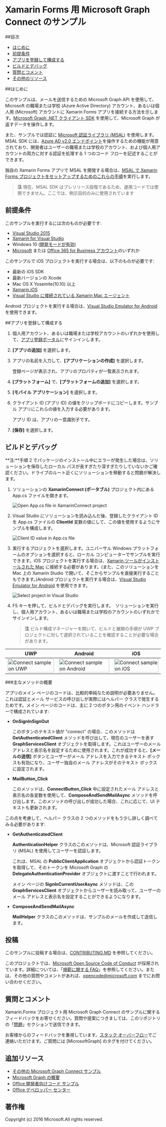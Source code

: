 # <a name="microsoft-graph-connect-sample-for-xamarin-forms"></a>Xamarin Forms 用 Microsoft Graph Connect のサンプル

##<a name="table-of-contents"></a>目次

* [はじめに](#introduction)
* [前提条件](#prerequisites)
* [アプリを登録して構成する](#register)
* [ビルドとデバッグ](#build)
* [質問とコメント](#questions)
* [その他のリソース](#additional-resources)

<a name="introduction"></a>
##<a name="introduction"></a>はじめに

このサンプルは、メールを送信するための Microsoft Graph API を使用して、Microsoft の職場または学校 (Azure Active Directory) アカウント、あるいは個人用 (Microsoft) アカウントに Xamarin Forms アプリを接続する方法を示します。[Microsoft Graph .NET クライアント SDK](https://github.com/microsoftgraph/msgraph-sdk-dotnet) を使用して、Microsoft Graph が返すデータを操作します。

また、サンプルでは認証に [Microsoft 認証ライブラリ (MSAL)](https://www.nuget.org/packages/Microsoft.Identity.Client/) を使用します。MSAL SDK には、[Azure AD v2.0 エンドポイント](https://msdn.microsoft.com/office/office365/howto/authenticate-Office-365-APIs-using-v2)を操作するための機能が用意されており、開発者はユーザーの職場または学校のアカウント、および個人用アカウントの両方に対する認証を処理する 1 つのコード フローを記述することができます。

独自の Xamarin Forms アプリで MSAL を開発する場合は、[MSAL で Xamarin Forms プロジェクトをセットアップするためのこれらの手順](https://github.com/microsoftgraph/xamarin-csharp-connect-sample/wiki/Set-up-a-Xamarin-Forms-project-to-use-the-MSAL-.NET-SDK)を実行します。

 > **注** 現在、MSAL SDK はプレリリース段階であるため、運用コードでは使用できません。ここでは、例示目的のみに使用されています


<a name="prerequisites"></a>
## <a name="prerequisites"></a>前提条件 ##

このサンプルを実行するには次のものが必要です:  

  * [Visual Studio 2015](https://www.visualstudio.com/downloads) 
  * [Xamarin for Visual Studio](https://www.xamarin.com/visual-studio)
  * Windows 10 ([開発モードが有効](https://msdn.microsoft.com/library/windows/apps/xaml/dn706236.aspx))
  * [Microsoft](https://www.outlook.com) または [Office 365 for Business アカウント](https://msdn.microsoft.com/office/office365/howto/setup-development-environment#bk_Office365Account)のいずれか

このサンプルで iOS プロジェクトを実行する場合は、以下のものが必要です:

  * 最新の iOS SDK
  * 最新バージョンの Xcode
  * Mac OS X Yosemite(10.10) 以上 
  * [Xamarin.iOS](https://developer.xamarin.com/guides/ios/getting_started/installation/mac/)
  * [Visual Studio に接続されている Xamarin Mac エージェント](https://developer.xamarin.com/guides/ios/getting_started/installation/windows/connecting-to-mac/)

Android プロジェクトを実行する場合は、[Visual Studio Emulator for Android](https://www.visualstudio.com/features/msft-android-emulator-vs.aspx) を使用できます。

<a name="register"></a>
##<a name="register-and-configure-the-app"></a>アプリを登録して構成する

1. 個人用アカウント、あるいは職場または学校アカウントのいずれかを使用して、[アプリ登録ポータル](https://apps.dev.microsoft.com/)にサインインします。
2. **[アプリの追加]** を選択します。
3. アプリの名前を入力して、**[アプリケーションの作成]** を選択します。
    
    登録ページが表示され、アプリのプロパティが一覧表示されます。
 
4. **[プラットフォーム]** で、**[プラットフォームの追加]** を選択します。
5. **[モバイル アプリケーション]** を選択します。
6. クライアント ID (アプリ ID) の値をクリップボードにコピーします。サンプル アプリにこれらの値を入力する必要があります。

    アプリ ID は、アプリの一意識別子です。

7. **[保存]** を選択します。

<a name="build"></a>
## <a name="build-and-debug"></a>ビルドとデバッグ ##

**注:**手順 2 でパッケージのインストール中にエラーが発生した場合は、ソリューションを保存したローカル パスが長すぎたり深すぎたりしていないかご確認ください。ドライブのルート近くにソリューションを移動すると問題が解決します。

1. ソリューションの **XamarinConnect (ポータブル)** プロジェクト内にある App.cs ファイルを開きます。

    ![](/readme-images/Appdotcs.png "Open App.cs file in XamarinConnect project")

2. Visual Studio にソリューションを読み込んだ後、登録したクライアント ID を App.cs ファイルの **ClientId** 変数の値にして、この値を使用するようにサンプルを構成します。


    ![](/readme-images/appId.png "Client ID value in App.cs file")

3. 実行するプロジェクトを選択します。ユニバーサル Windows プラットフォームのオプションを選択すると、ローカル コンピューターでサンプルを実行できます。iOS プロジェクトを実行する場合は、[Xamarin ツールがインストールされた Mac](https://developer.xamarin.com/guides/ios/getting_started/installation/windows/connecting-to-mac/) に接続する必要があります。(また、このソリューションを Mac 上の Xamarin Studio で開いて、そこからサンプルを直接実行することもできます。)Android プロジェクトを実行する場合は、[Visual Studio Emulator for Android](https://www.visualstudio.com/features/msft-android-emulator-vs.aspx) を使用できます。 

    ![](/readme-images/SelectProject.png "Select project in Visual Studio")

4. F5 キーを押して、ビルドとデバッグを実行します。　ソリューションを実行し、個人用アカウント、あるいは職場または学校のアカウントのいずれかでサインインします。
    > **注** ビルド構成マネージャーを開いて、ビルドと展開の手順が UWP プロジェクトに対して選択されていることを確認することが必要な場合があります。

| UWP | Android | iOS |
| --- | ------- | ----|
| <img src="/readme-images/UWP.png" alt="Connect sample on UWP" width="100%" /> | <img src="/readme-images/Droid.png" alt="Connect sample on Android" width="100%" /> | <img src="/readme-images/iOS.png" alt="Connect sample on iOS" width="100%" /> |

###<a name="summary-of-key-methods"></a>主なメソッドの概要

アプリのメイン ページのコードは、比較的単純なため説明が必要ありません。これは認証とメール サービスの呼び出しが実際にはヘルパー クラスで発生するためです。メイン ページのコードは、主に 2 つのボタン用のイベント ハンドラーで構成されています:

- **OnSignInSignOut**
    
    このボタンのテキスト値が "connect" の場合、このメソッドは **GetAuthenticatedClient** メソッドを呼び出して、現在のユーザーを表す **GraphServicesClient** オブジェクトを取得します。これはユーザーのメール アドレスと表示名を設定するために使用されます。これが成功すると、**[メールの送信]** ボタンとユーザーがメール アドレスを入力できるテキスト ボックスも有効になり、ユーザー独自のメール アドレスがそのテキスト ボックスに設定されます。

- **MailButton_Click**
    
    このメソッドは、**ConnectButton_Click** 中に設定されたメール アドレスと表示名の各変数を使用して、**ComposeAndSendMailAsync** メソッドを呼び出します。このメソッドの呼び出しが成功した場合、これに応じて、UI テキストも更新されます。

この点を考慮して、ヘルパー クラスの 2 つのメソッドをもう少し詳しく調べてみる必要があります:

- **GetAuthenticatedClient**
    
    **AuthenticationHelper** クラスのこのメソッドは、Microsoft 認証ライブラリ (MSAL) を使用してユーザーを認証します。

    これは、MSAL の **PublicClientApplication** オブジェクトから認証トークンを取得して、そのトークンを Microsoft Graph の **DelegateAuthenticationProvider** オブジェクトに渡すことで行われます。

    メイン ページの **SignInCurrentUserAsync** メソッドは、この **GraphServicesClient** オブジェクトからユーザーを読み取って、ユーザーのメール アドレスと表示名を設定することができるようになります。

- **ComposeAndSendMailAsync**

    **MailHelper** クラスのこのメソッドは、サンプルのメールを作成して送信します。

<a name="contributing"></a>
## <a name="contributing"></a>投稿 ##

このサンプルに投稿する場合は、[CONTRIBUTING.MD](/CONTRIBUTING.md) を参照してください。

このプロジェクトでは、[Microsoft Open Source Code of Conduct](https://opensource.microsoft.com/codeofconduct/) が採用されています。詳細については、「[規範に関する FAQ](https://opensource.microsoft.com/codeofconduct/faq/)」を参照してください。または、その他の質問やコメントがあれば、[opencode@microsoft.com](mailto:opencode@microsoft.com) までにお問い合わせください。

<a name="questions"></a>
## <a name="questions-and-comments"></a>質問とコメント

Xamarin.Forms プロジェクト用 Microsoft Graph Connect のサンプルに関するフィードバックをお寄せください。質問や提案につきましては、このリポジトリの「[問題](https://github.com/MicrosoftGraph/xamarin-csharp-connect-sample/issues)」セクションで送信できます。

お客様からのフィードバックを重視しています。[スタック オーバーフロー](http://stackoverflow.com/questions/tagged/office365+or+microsoftgraph)でご連絡いただけます。ご質問には [MicrosoftGraph] のタグを付けてください。

<a name="additional-resources"></a>
## <a name="additional-resources"></a>追加リソース ##

- [その他の Microsoft Graph Connect サンプル](https://github.com/MicrosoftGraph?utf8=%E2%9C%93&query=-Connect)
- [Microsoft Graph の概要](http://graph.microsoft.io)
- [Office 開発者向けコード サンプル](http://dev.office.com/code-samples)
- [Office デベロッパー センター](http://dev.office.com/)


## <a name="copyright"></a>著作権
Copyright (c) 2016 Microsoft.All rights reserved.


